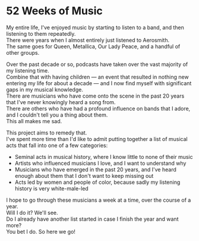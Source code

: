 # 52 Weeks of Music

My entire life, I've enjoyed music by starting to listen to a band, and then listening to them repeatedly.  
There were years when I almost entirely just listened to Aerosmith.  
The same goes for Queen, Metallica, Our Lady Peace, and a handful of other groups.

Over the past decade or so, podcasts have taken over the vast majority of my listening time.  
Combine that with having children — an event that resulted in nothing new entering my life for about a decade — and I now find myself with significant gaps in my musical knowledge.  
There are musicians who have come onto the scene in the past 20 years that I've never knowingly heard a song from.  
There are others who have had a profound influence on bands that I adore, and I couldn't tell you a thing about them.  
This all makes me sad.

This project aims to remedy that.  
I've spent more time than I'd like to admit putting together a list of musical acts that fall into one of a few categories:

- Seminal acts in musical history, where I know little to none of their music  
- Artists who influenced musicians I love, and I want to understand why  
- Musicians who have emerged in the past 20 years, and I've heard enough about them that I don't want to keep missing out  
- Acts led by women and people of color, because sadly my listening history is very white-male-led  

I hope to go through these musicians a week at a time, over the course of a year.  
Will I do it? We'll see.  
Do I already have another list started in case I finish the year and want more?  
You bet I do. So here we go!
